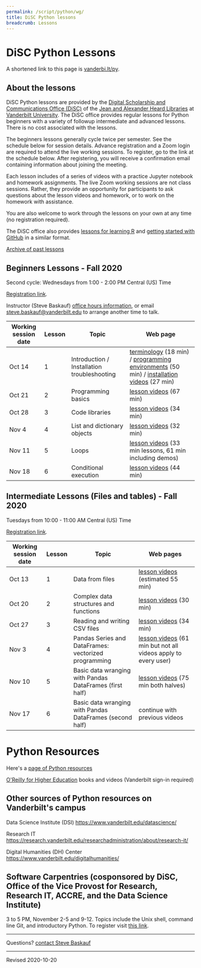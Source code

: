 ```yaml
---
permalink: /script/python/wg/
title: DiSC Python lessons
breadcrumb: Lessons
---
```


# DiSC Python Lessons

A shortened link to this page is [vanderbi.lt/py](http://vanderbi.lt/py).

## About the lessons

DiSC Python lessons are provided by the [Digital Scholarship and Communications Office (DiSC)](https://www.library.vanderbilt.edu/scholarly/) of the [Jean and Alexander Heard Libraries](https://www.library.vanderbilt.edu/) at [Vanderbilt University](https://www.vanderbilt.edu/).  The DiSC office provides regular lessons for Python beginners with a variety of followup intermediate and advanced lessons. There is no cost associated with the lessons.

The beginners lessons generally cycle twice per semester.  See the schedule below for session details.  Advance registration and a Zoom login are required to attend the live working sessions. To register, go to the link at the schedule below. After registering, you will receive a confirmation email containing information about joining the meeting.

Each lesson includes of a series of videos with a practice Jupyter notebook and homework assignments. The live Zoom working sessions are not class sessions. Rather, they provide an opportunity for participants to ask questions about the lesson videos and homework, or to work on the homework with assistance. 

You are also welcome to work through the lessons on your own at any time (no registration required).

The DiSC office also provides [lessons for learning R](http://vanderbi.lt/r) and [getting started with GitHub](http://vanderbi.lt/github) in a similar format.

[Archive of past lessons](../archive/)


## Beginners Lessons - Fall 2020

Second cycle: Wednesdays from 1:00 - 2:00 PM Central (US) Time

[Registration link](https://vanderbilt.zoom.us/meeting/register/tJYoceCspzsrGNcKXFlxeuHUXj5kQpTRIXde). 

Instructor (Steve Baskauf) [office hours information](https://www.library.vanderbilt.edu/disc/officehours), or email [steve.baskauf@vanderbilt.edu](mailto:steve.baskauf@vanderbilt.edu) to arrange another time to talk.

| Working session date | Lesson | Topic | Web page |
|---|---|---|---|
| Oct 14 | 1 | Introduction / Installation troubleshooting | [terminology](../../codegraf/001/) (18 min) / [programming environments](../../codegraf/002/) (50 min) / [installation videos](../../codegraf/003/) (27 min)  |
| Oct 21 | 2 | Programming basics | [lesson videos](../../codegraf/004/) (67 min) |
| Oct 28 | 3 | Code libraries | [lesson videos](../../codegraf/005/) (34 min) |
| Nov 4 | 4 | List and dictionary objects | [lesson videos](../../codegraf/006a/) (32 min) |
| Nov 11 | 5 | Loops | [lesson videos](../../codegraf/006b/) (33 min lessons, 61 min including demos) |
| Nov 18 | 6 | Conditional execution | [lesson videos](../../codegraf/006c/) (44 min) |


## Intermediate Lessons (Files and tables) - Fall 2020

Tuesdays from 10:00 - 11:00 AM Central (US) Time

[Registration link](https://vanderbilt.zoom.us/meeting/register/tJwudu2oqzgsGNQzGjxodFLXeqU8LzjM26VC). 

| Working session date | Lesson | Topic | Web pages |
|---|---|---|---|
| Oct 13 | 1 | Data from files | [lesson videos](../../codegraf/020/) (estimated 55 min) |
| Oct 20 | 2 | Complex data structures and functions |  [lesson videos](../../codegraf/021/) (30 min)  |
| Oct 27 | 3 | Reading and writing CSV files |  [lesson videos](../../codegraf/022/) (34 min)  |
| Nov 3 | 4 | Pandas Series and DataFrames: vectorized programming |  [lesson videos](../../codegraf/008/) (61 min but not all videos apply to every user)  |
| Nov 10 | 5 | Basic data wranging with Pandas DataFrames (first half) |  [lesson videos](../../codegraf/009/) (75 min both halves)  |
| Nov 17 | 6 | Basic data wranging with Pandas DataFrames (second half) | continue with previous videos |

# Python Resources

Here's a [page of Python resources](../)

[O'Reilly for Higher Education](http://www.library.vanderbilt.edu/eres?id=1676) books and videos (Vanderbilt sign-in required)

## Other sources of Python resources on Vanderbilt's campus

Data Science Institute (DSI) <https://www.vanderbilt.edu/datascience/>

Research IT <https://research.vanderbilt.edu/researchadministration/about/research-it/>

Digital Humanities (DH) Center <https://www.vanderbilt.edu/digitalhumanities/>

## Software Carpentries (cosponsored by DiSC, Office of the Vice Provost for Research, Research IT, ACCRE, and the Data Science Institute)

3 to 5 PM, November 2-5 and 9-12. Topics include the Unix shell, command line Git, and introductory Python. To register visit [this link](https://www.eventbrite.com/e/fall-2020-software-carpentries-tickets-122735971595).

--------------------

Questions? [contact Steve Baskauf](mailto:steve.baskauf@vanderbilt.edu)

----
Revised 2020-10-20

